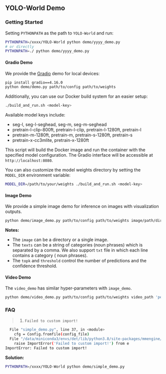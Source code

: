 ## YOLO-World Demo

### Getting Started

Setting `PYTHONPATH` as the path to `YOLO-World` and run:

```bash
PYTHONPATH=/xxxx/YOLO-World python demo/yyyy_demo.py
# or directly
PYTHONPATH=./ python demo/yyyy_demo.py
```

#### Gradio Demo

We provide the [Gradio](https://www.gradio.app/) demo for local devices:

```bash
pip install gradio==4.16.0
python demo/demo.py path/to/config path/to/weights
```

Additionally, you can use our Docker build system for an easier setup:

```bash
./build_and_run.sh <model-key>
```

Available model keys include:
- seg-l, seg-l-seghead, seg-m, seg-m-seghead
- pretrain-l-clip-800ft, pretrain-l-clip, pretrain-l-1280ft, pretrain-l
- pretrain-m-1280ft, pretrain-m, pretrain-s-1280ft, pretrain-s
- pretrain-x-cc3mlite, pretrain-x-1280ft

This script will build the Docker image and run the container with the specified model configuration. The Gradio interface will be accessible at `http://localhost:8080`.

You can also customize the model weights directory by setting the `MODEL_DIR` environment variable:

```bash
MODEL_DIR=/path/to/your/weights ./build_and_run.sh <model-key>
```

#### Image Demo

We provide a simple image demo for inference on images with visualization outputs.

```bash
python demo/image_demo.py path/to/config path/to/weights image/path/directory 'person,dog,cat' --topk 100 --threshold 0.005 --output-dir demo_outputs
```

**Notes:**
* The `image` can be a directory or a single image.
* The `texts` can be a string of categories (noun phrases) which is separated by a comma. We also support `txt` file in which each line contains a category ( noun phrases).
* The `topk` and `threshold` control the number of predictions and the confidence threshold.


#### Video Demo

The `video_demo` has similar hyper-parameters with `image_demo`.

```bash
python demo/video_demo.py path/to/config path/to/weights video_path 'person,dog' --out out_video_path
```

### FAQ

> 1. `Failed to custom import!`
```bash
  File "simple_demo.py", line 37, in <module>
    cfg = Config.fromfile(config_file)
  File "/data/miniconda3/envs/det/lib/python3.8/site-packages/mmengine/config/config.py", line 183, in fromfile
    raise ImportError('Failed to custom import!') from e
ImportError: Failed to custom import!
```
**Solution:**

```bash
PYTHONPATH=/xxxx/YOLO-World python demo/simple_demo.py
```